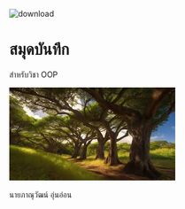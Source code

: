 ![download](ธรรมชาติ.jpg)
# สมุดบันทึก

สำหรับวิชา OOP

![download](Baner.jpg)

นายภาณุวัฒน์ อุ่นอ่อน
